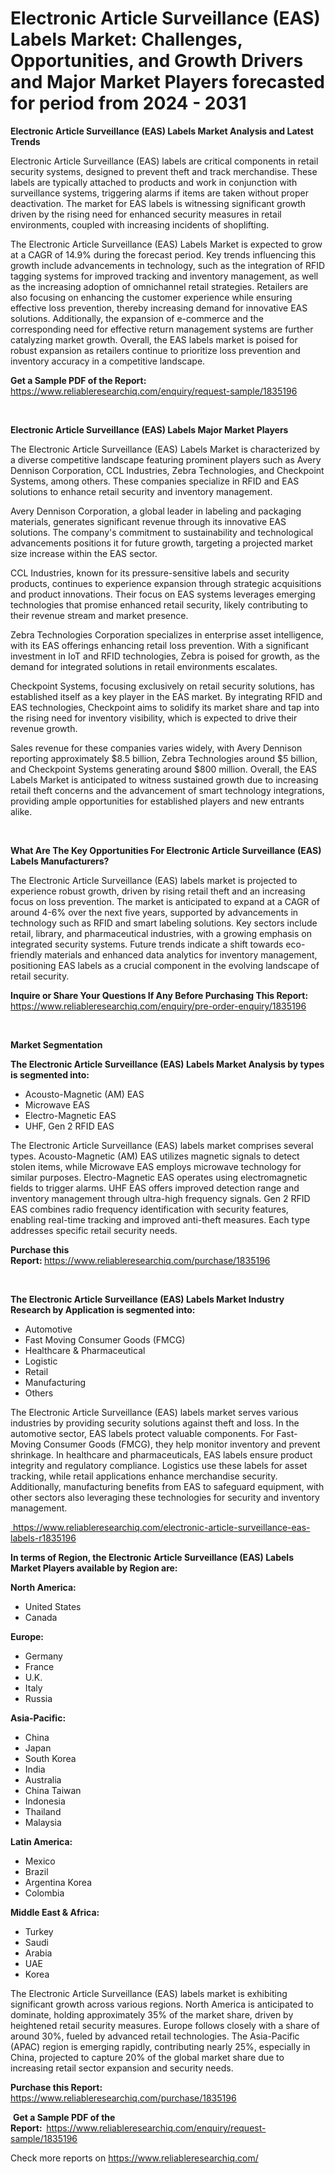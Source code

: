 <p><h1>Electronic Article Surveillance (EAS) Labels Market: Challenges, Opportunities, and Growth Drivers and Major Market Players forecasted for period from 2024 - 2031</h1></p><p><strong>Electronic Article Surveillance (EAS) Labels Market Analysis and Latest Trends</strong></p>
<p><p>Electronic Article Surveillance (EAS) labels are critical components in retail security systems, designed to prevent theft and track merchandise. These labels are typically attached to products and work in conjunction with surveillance systems, triggering alarms if items are taken without proper deactivation. The market for EAS labels is witnessing significant growth driven by the rising need for enhanced security measures in retail environments, coupled with increasing incidents of shoplifting.</p><p>The Electronic Article Surveillance (EAS) Labels Market is expected to grow at a CAGR of 14.9% during the forecast period. Key trends influencing this growth include advancements in technology, such as the integration of RFID tagging systems for improved tracking and inventory management, as well as the increasing adoption of omnichannel retail strategies. Retailers are also focusing on enhancing the customer experience while ensuring effective loss prevention, thereby increasing demand for innovative EAS solutions. Additionally, the expansion of e-commerce and the corresponding need for effective return management systems are further catalyzing market growth. Overall, the EAS labels market is poised for robust expansion as retailers continue to prioritize loss prevention and inventory accuracy in a competitive landscape.</p></p>
<p><strong>Get a Sample PDF of the Report:&nbsp;</strong> <a href="https://www.reliableresearchiq.com/enquiry/request-sample/1835196?utm_campaign=1876&utm_medium=2&utm_source=Github&utm_content=ia&utm_term=31122024&utm_id=electronic-article-surveillance-eas-labels">https://www.reliableresearchiq.com/enquiry/request-sample/1835196</a></p>
<p>&nbsp;</p>
<p><strong>Electronic Article Surveillance (EAS) Labels Major Market Players</strong></p>
<p><p>The Electronic Article Surveillance (EAS) Labels Market is characterized by a diverse competitive landscape featuring prominent players such as Avery Dennison Corporation, CCL Industries, Zebra Technologies, and Checkpoint Systems, among others. These companies specialize in RFID and EAS solutions to enhance retail security and inventory management.</p><p>Avery Dennison Corporation, a global leader in labeling and packaging materials, generates significant revenue through its innovative EAS solutions. The company's commitment to sustainability and technological advancements positions it for future growth, targeting a projected market size increase within the EAS sector.</p><p>CCL Industries, known for its pressure-sensitive labels and security products, continues to experience expansion through strategic acquisitions and product innovations. Their focus on EAS systems leverages emerging technologies that promise enhanced retail security, likely contributing to their revenue stream and market presence.</p><p>Zebra Technologies Corporation specializes in enterprise asset intelligence, with its EAS offerings enhancing retail loss prevention. With a significant investment in IoT and RFID technologies, Zebra is poised for growth, as the demand for integrated solutions in retail environments escalates.</p><p>Checkpoint Systems, focusing exclusively on retail security solutions, has established itself as a key player in the EAS market. By integrating RFID and EAS technologies, Checkpoint aims to solidify its market share and tap into the rising need for inventory visibility, which is expected to drive their revenue growth.</p><p>Sales revenue for these companies varies widely, with Avery Dennison reporting approximately $8.5 billion, Zebra Technologies around $5 billion, and Checkpoint Systems generating around $800 million. Overall, the EAS Labels Market is anticipated to witness sustained growth due to increasing retail theft concerns and the advancement of smart technology integrations, providing ample opportunities for established players and new entrants alike.</p></p>
<p>&nbsp;</p>
<p><strong>What Are The Key Opportunities For Electronic Article Surveillance (EAS) Labels Manufacturers?</strong></p>
<p><p>The Electronic Article Surveillance (EAS) labels market is projected to experience robust growth, driven by rising retail theft and an increasing focus on loss prevention. The market is anticipated to expand at a CAGR of around 4-6% over the next five years, supported by advancements in technology such as RFID and smart labeling solutions. Key sectors include retail, library, and pharmaceutical industries, with a growing emphasis on integrated security systems. Future trends indicate a shift towards eco-friendly materials and enhanced data analytics for inventory management, positioning EAS labels as a crucial component in the evolving landscape of retail security.</p></p>
<p><strong>Inquire or Share Your Questions If Any Before Purchasing This Report:</strong> <a href="https://www.reliableresearchiq.com/enquiry/pre-order-enquiry/1835196?utm_campaign=1876&utm_medium=2&utm_source=Github&utm_content=ia&utm_term=31122024&utm_id=electronic-article-surveillance-eas-labels">https://www.reliableresearchiq.com/enquiry/pre-order-enquiry/1835196</a></p>
<p>&nbsp;</p>
<p><strong>Market Segmentation</strong></p>
<p><strong>The Electronic Article Surveillance (EAS) Labels Market Analysis by types is segmented into:</strong></p>
<p><ul><li>Acousto-Magnetic (AM) EAS</li><li>Microwave EAS</li><li>Electro-Magnetic EAS</li><li>UHF, Gen 2 RFID EAS</li></ul></p>
<p><p>The Electronic Article Surveillance (EAS) labels market comprises several types. Acousto-Magnetic (AM) EAS utilizes magnetic signals to detect stolen items, while Microwave EAS employs microwave technology for similar purposes. Electro-Magnetic EAS operates using electromagnetic fields to trigger alarms. UHF EAS offers improved detection range and inventory management through ultra-high frequency signals. Gen 2 RFID EAS combines radio frequency identification with security features, enabling real-time tracking and improved anti-theft measures. Each type addresses specific retail security needs.</p></p>
<p><strong>Purchase this Report:&nbsp;</strong><a href="https://www.reliableresearchiq.com/purchase/1835196?utm_campaign=1876&utm_medium=2&utm_source=Github&utm_content=ia&utm_term=31122024&utm_id=electronic-article-surveillance-eas-labels">https://www.reliableresearchiq.com/purchase/1835196</a></p>
<p>&nbsp;</p>
<p><strong>The Electronic Article Surveillance (EAS) Labels Market Industry Research by Application is segmented into:</strong></p>
<p><ul><li>Automotive</li><li>Fast Moving Consumer Goods (FMCG)</li><li>Healthcare & Pharmaceutical</li><li>Logistic</li><li>Retail</li><li>Manufacturing</li><li>Others</li></ul></p>
<p><p>The Electronic Article Surveillance (EAS) labels market serves various industries by providing security solutions against theft and loss. In the automotive sector, EAS labels protect valuable components. For Fast-Moving Consumer Goods (FMCG), they help monitor inventory and prevent shrinkage. In healthcare and pharmaceuticals, EAS labels ensure product integrity and regulatory compliance. Logistics use these labels for asset tracking, while retail applications enhance merchandise security. Additionally, manufacturing benefits from EAS to safeguard equipment, with other sectors also leveraging these technologies for security and inventory management.</p></p>
<p><a href="https://www.reliableresearchiq.com/electronic-article-surveillance-eas-labels-r1835196?utm_campaign=1876&utm_medium=2&utm_source=Github&utm_content=ia&utm_term=31122024&utm_id=electronic-article-surveillance-eas-labels">&nbsp;https://www.reliableresearchiq.com/electronic-article-surveillance-eas-labels-r1835196</a></p>
<p><strong>In terms of Region, the Electronic Article Surveillance (EAS) Labels Market Players available by Region are:</strong></p>
<p>
    <p> <strong> North America: </strong>
        <ul>
            <li>United States</li>
            <li>Canada</li>
        </ul>
        </p> 
    <p> <strong> Europe: </strong>
        <ul>
            <li>Germany</li>
            <li>France</li>
            <li>U.K.</li>
            <li>Italy</li>
            <li>Russia</li>
        </ul>
        </p> 
    <p> <strong> Asia-Pacific: </strong>
        <ul>
            <li>China</li>
            <li>Japan</li>
            <li>South Korea</li>
            <li>India</li>
            <li>Australia</li>
            <li>China Taiwan</li>
            <li>Indonesia</li>
            <li>Thailand</li>
            <li>Malaysia</li>
        </ul>
        </p> 
    <p> <strong> Latin America: </strong>
        <ul>
            <li>Mexico</li>
            <li>Brazil</li>
            <li>Argentina Korea</li>
            <li>Colombia</li>
        </ul>
        </p> 
    <p> <strong> Middle East & Africa: </strong>
        <ul>
            <li>Turkey</li>
            <li>Saudi</li>
            <li>Arabia</li>
            <li>UAE</li>
            <li>Korea</li>
        </ul>
    </p>
    </p>
<p><p>The Electronic Article Surveillance (EAS) labels market is exhibiting significant growth across various regions. North America is anticipated to dominate, holding approximately 35% of the market share, driven by heightened retail security measures. Europe follows closely with a share of around 30%, fueled by advanced retail technologies. The Asia-Pacific (APAC) region is emerging rapidly, contributing nearly 25%, especially in China, projected to capture 20% of the global market share due to increasing retail sector expansion and security needs.</p></p>
<p><strong>Purchase this Report: </strong><a href="https://www.reliableresearchiq.com/purchase/1835196?utm_campaign=1876&utm_medium=2&utm_source=Github&utm_content=ia&utm_term=31122024&utm_id=electronic-article-surveillance-eas-labels">https://www.reliableresearchiq.com/purchase/1835196</a></p>
<p>&nbsp;<strong>Get a Sample PDF of the Report:&nbsp;&nbsp;</strong><a href="https://www.reliableresearchiq.com/enquiry/request-sample/1835196?utm_campaign=1876&utm_medium=2&utm_source=Github&utm_content=ia&utm_term=31122024&utm_id=electronic-article-surveillance-eas-labels">https://www.reliableresearchiq.com/enquiry/request-sample/1835196</a></p>
<p><strong></strong></p>
<p>Check more reports on <a href="https://www.reliableresearchiq.com/?utm_campaign=1876&utm_medium=2&utm_source=Github&utm_content=ia&utm_term=31122024&utm_id=electronic-article-surveillance-eas-labels">https://www.reliableresearchiq.com/</a></p>